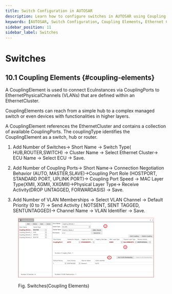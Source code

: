 ```yaml
---
title: Switch Configuration in AUTOSAR
description: Learn how to configure switches in AUTOSAR using Coupling Elements that connect ECU Instances through Coupling Ports to Ethernet Physical Channels (VLANs). Discover how to define switch types, configure Coupling Ports, and manage VLAN memberships for optimal communication within an Ethernet Cluster. Enhance your understanding of network architecture in the AUTOSAR framework.
keywords: [AUTOSAR, Switch Configuration, Coupling Elements, Ethernet Clusters, VLANs, ECU Communication]
sidebar_position: 11
sidebar_label: Switches
---
```


# Switches

## 10.1 Coupling Elements {#coupling-elements}

A CouplingElement is used to connect EcuInstances via CouplingPorts to EthernetPhysicalChannels (VLANs) that are defined within an EthernetCluster. 

CouplingElements can reach from a simple hub to a complex managed switch or even devices with functionalities in higher layers.

A CouplingElement references the EthernetCluster and contains a collection of available CouplingPorts. The couplingType identifies the CouplingElement as a switch, hub or router.

1. Add Number of  Switches→ Short Name →  Switch Type( HUB,ROUTER,SWITCH) → Cluster Name → Select Ethernet Cluster→ ECU Name → Select ECU → Save.

2. Add Number of Coupling Ports→  Short Name→ Connection Negotiation Behavior (AUTO, MASTER,SLAVE)→Coupling Port Role (HOSTPORT, STANDARD PORT, UPLINK PORT)→ Coupling Port Speed → MAC Layer Type(XMII, XGMII, XXGMII)→Physical Layer Type→ Receive Activity(DROP UNTAGGED, FORWARDASIS) → Save.

3. Add Number of VLAN Memberships → Select VLAN Channel → Default Priority (0 to 7) → Send Activity ( NOTSENT, SENT TAGGED, SENTUNTAGGED)→ Channel Name → VLAN Identifier → Save.

<div class="text--center">

<figure>

![Switches(Coupling Elements)](./assets/image62.webp "- Switches (Coupling Elements)")
<figcaption>Fig. Switches(Coupling Elements) </figcaption>
</figure>
</div>